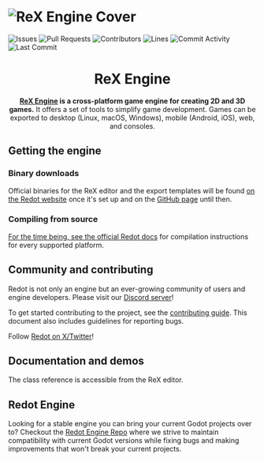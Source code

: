 # ![ReX Engine Cover](/.github/assets/cover.png)

![Issues](https://img.shields.io/github/issues-raw/Redot-Experimental/ReX?color=FFA726&label=issues&style=for-the-badge)
![Pull Requests](https://img.shields.io/github/issues-pr-raw/Redot-Experimental/ReX?color=FFA726&label=PRs&style=for-the-badge)
![Contributors](https://img.shields.io/github/contributors/Redot-Experimental/ReX?color=FFA726&label=contributors&style=for-the-badge)
![Lines](https://img.shields.io/endpoint?url=https://ghloc.vercel.app/api/Redot-Experimental/ReX/badge?style=flat&logoColor=white&color=FFA726&style=for-the-badge)
![Commit Activity](https://img.shields.io/github/commit-activity/m/Redot-Experimental/ReX?color=FFA726&label=commits&style=for-the-badge)
![Last Commit](https://img.shields.io/github/last-commit/Redot-Experimental/ReX?color=FFA726&label=last%20commit&style=for-the-badge)

<div align="center">

<h1 align="center">ReX Engine</h1>

**[ReX Engine](https://www.redotengine.org) is a cross-platform game engine for creating 2D and 3D games.** It offers a set of tools to simplify game development. Games can be exported to desktop (Linux, macOS, Windows), mobile (Android, iOS), web, and consoles.

</div>

## Getting the engine

### Binary downloads

Official binaries for the ReX editor and the export templates will be found
[on the Redot website](https://www.redotengine.org/download) once it's set up and on the [GitHub page](https://github.com/Redot-Experimental/ReX) until then.

### Compiling from source

[For the time being, see the official Redot docs](https://docs.redotengine.org/en/stable/contributing/development/compiling/) for compilation instructions for every supported platform.

## Community and contributing

Redot is not only an engine but an ever-growing community of users and engine
developers. Please visit our [Discord server](https://discord.gg/redot)!

To get started contributing to the project, see the [contributing guide](CONTRIBUTING.md).
This document also includes guidelines for reporting bugs.

Follow [Redot on X/Twitter](https://x.com/Redot_Engine)!

## Documentation and demos

The class reference is accessible from the ReX editor.

## Redot Engine

Looking for a stable engine you can bring your current Godot projects over to? Checkout the [Redot Engine Repo](https://github.com/Redot-Engine/redot-engine) where we strive to maintain compatibility with current Godot versions while fixing bugs and making improvements that won't break your current projects.
